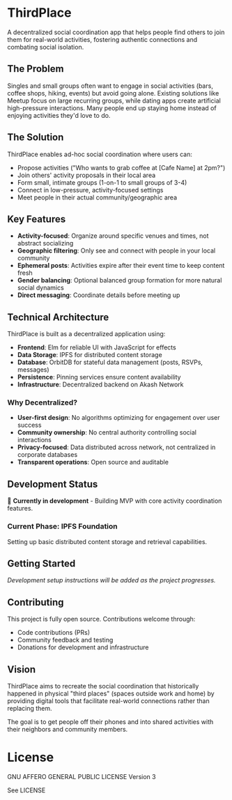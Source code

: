 # ThirdPlace

A decentralized social coordination app that helps people find others to join them for real-world activities, fostering authentic connections and combating social isolation.

## The Problem

Singles and small groups often want to engage in social activities (bars, coffee shops, hiking, events) but avoid going alone. Existing solutions like Meetup focus on large recurring groups, while dating apps create artificial high-pressure interactions. Many people end up staying home instead of enjoying activities they'd love to do.

## The Solution

ThirdPlace enables ad-hoc social coordination where users can:

- Propose activities ("Who wants to grab coffee at [Cafe Name] at 2pm?")
- Join others' activity proposals in their local area
- Form small, intimate groups (1-on-1 to small groups of 3-4)
- Connect in low-pressure, activity-focused settings
- Meet people in their actual community/geographic area

## Key Features

- **Activity-focused**: Organize around specific venues and times, not abstract socializing
- **Geographic filtering**: Only see and connect with people in your local community
- **Ephemeral posts**: Activities expire after their event time to keep content fresh
- **Gender balancing**: Optional balanced group formation for more natural social dynamics
- **Direct messaging**: Coordinate details before meeting up

## Technical Architecture

ThirdPlace is built as a decentralized application using:

- **Frontend**: Elm for reliable UI with JavaScript for effects
- **Data Storage**: IPFS for distributed content storage
- **Database**: OrbitDB for stateful data management (posts, RSVPs, messages)
- **Persistence**: Pinning services ensure content availability
- **Infrastructure**: Decentralized backend on Akash Network

### Why Decentralized?

- **User-first design**: No algorithms optimizing for engagement over user success
- **Community ownership**: No central authority controlling social interactions
- **Privacy-focused**: Data distributed across network, not centralized in corporate databases
- **Transparent operations**: Open source and auditable

## Development Status

🚧 **Currently in development** - Building MVP with core activity coordination features.

### Current Phase: IPFS Foundation
Setting up basic distributed content storage and retrieval capabilities.

## Getting Started

*Development setup instructions will be added as the project progresses.*

## Contributing

This project is fully open source. Contributions welcome through:
- Code contributions (PRs)
- Community feedback and testing
- Donations for development and infrastructure

## Vision

ThirdPlace aims to recreate the social coordination that historically happened in physical "third places" (spaces outside work and home) by providing digital tools that facilitate real-world connections rather than replacing them.

The goal is to get people off their phones and into shared activities with their neighbors and community members.
# License
GNU AFFERO GENERAL PUBLIC LICENSE Version 3

See LICENSE
